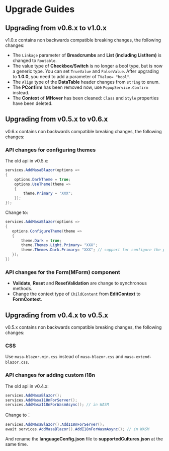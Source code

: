 # Upgrade Guides

## Upgrading from v0.6.x to v1.0.x

v1.0.x contains non backwards compatible breaking changes, the following changes:

- The `Linkage` parameter of **Breadcrumbs** and **List (including ListItem)** is changed to `Routable`.
- The value type of **Checkbox/Switch** is no longer a bool type, but is now a generic type. You can set `TrueValue` and `FalseValue`. After upgrading to **1.0.0**, you need to add a parameter of `TValue= "bool"`.
- The `Align` type of the **DataTable** header changes from `string` to enum.
- The **PConfirm** has been removed now, use `PopupService.Confirm` instead.
- The **Context** of **MHover** has been cleaned: `Class` and `Style` properties have been deleted.

## Upgrading from v0.5.x to v0.6.x

v0.6.x contains non backwards compatible breaking changes, the following changes:

### API changes for configuring themes

The old api in v0.5.x:

```csharp
services.AddMasaBlazor(options =>
{
    options.DarkTheme = true;
    options.UseTheme(theme =>
    {
        theme.Primary = "XXX";
    });
});
```

Change to:

```csharp
services.AddMasaBlazor(options =>
{
   options.ConfigureTheme(theme =>
   {
       theme.Dark = true;
       theme.Themes.Light.Primary= "XXX";
       theme.Themes.Dark.Primary= "XXX"; // support for configure the preset of Dark theme
   });
})
```

### API changes for the Form(MForm) component

- **Validate**, **Reset** and **ResetValidation** are change to synchronous methods.
- Change the context type of `ChildContent` from **EditContext** to **FormContext**.

## Upgrading from v0.4.x to v0.5.x

v0.5.x contains non backwards compatible breaking changes, the following changes:

### CSS

Use `masa-blazor.min.css` instead of `masa-blazor.css` and `masa-extend-blazor.css`.

### API changes for adding custom i18n

The old api in v0.4.x:

```csharp
services.AddMasaBlazor();
services.AddMasaI18nForServer();
services.AddMasaI18nForWasmAsync(); // in WASM
```

Change to：

```csharp
services.AddMasaBlazor().AddI18nForServer();
await services.AddMasaBlazor().AddI18nForWasmAsync(); // in WASM
```

And rename the **languageConfig.json** file to **supportedCultures.json** at the same time.
